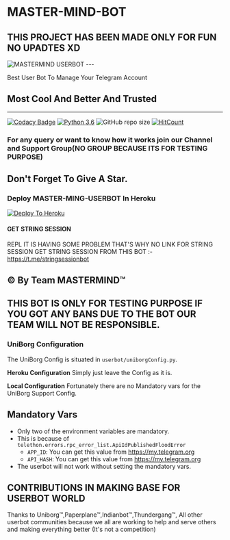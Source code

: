 # MASTER-MIND-BOT
THIS PROJECT HAS BEEN MADE ONLY FOR FUN NO UPADTES XD
----
<img src="https://telegra.ph/file/19ea7a05f62940857d2df.jpg" alt="MASTERMIND USERBOT">
---


Best User Bot To Manage Your Telegram Account 

## Most Cool And Better And Trusted
---
[![Codacy Badge](https://api.codacy.com/project/badge/Grade/f7c51539e67b483bb8d7749acca51d3a)](https://app.codacy.com/gh/RDX-ANONYMOUS/MASTER-MIND-BOT?utm_source=github.com&utm_medium=referral&utm_content=RDX-ANONYMOUS/MASTER-MIND-BOT&utm_campaign=Badge_Grade_Settings)
[![Python 3.6](https://img.shields.io/badge/Python-3.6%20or%20newer-blue.svg)](https://www.python.org/downloads/release/python-360/)
![GitHub repo size](https://img.shields.io/github/repo-size/RDX-ANONYMOUS/MASTER-MIND-BOT)
[![HitCount](http://hits.dwyl.com/HellBoy-OP/HellBot.svg)](http://hits.dwyl.com/RDX-ANONYMOUS/MASTER-MIND-BOT)



### For any query or want to know how it works join our Channel and Support Group(NO GROUP BECAUSE ITS FOR TESTING PURPOSE)


## Don't Forget To Give A Star.

### Deploy MASTER-MING-USERBOT In Heroku

[![Deploy To Heroku](https://www.herokucdn.com/deploy/button.svg)](https://heroku.com/deploy?template=https://github.com/RDX-ANONYMOUS/MASTER-MIND-BOT)

#### GET STRING SESSION 
  REPL IT IS HAVING SOME PROBLEM THAT'S WHY NO LINK FOR STRING SESSION
  GET STRING SESSION FROM THIS BOT :- https://t.me/stringsessionbot
## © By Team MASTERMIND™
THIS BOT IS ONLY FOR TESTING PURPOSE IF YOU GOT ANY BANS DUE TO THE BOT OUR TEAM WILL NOT BE RESPONSIBLE.
----------------
### UniBorg Configuration

The UniBorg Config is situated in `userbot/uniborgConfig.py`.

**Heroku Configuration** Simply just leave the Config as it is.

**Local Configuration** Fortunately there are no Mandatory vars for the UniBorg
Support Config.

## Mandatory Vars

- Only two of the environment variables are mandatory.
- This is because of `telethon.errors.rpc_error_list.ApiIdPublishedFloodError`
  - `APP_ID`: You can get this value from https://my.telegram.org
  - `API_HASH`: You can get this value from https://my.telegram.org
- The userbot will not work without setting the mandatory vars.

##  CONTRIBUTIONS IN MAKING BASE FOR USERBOT WORLD

Thanks to Uniborg™,Paperplane™,Indianbot™,Thundergang™, All other userbot communities because we all are working to help and serve others and making everything better (It's not a competition)

